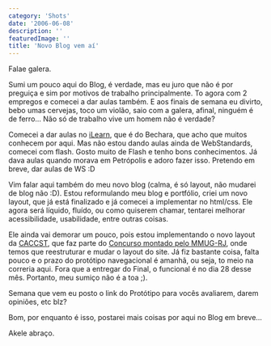 ```yaml
---
category: 'Shots'
date: '2006-06-08'
description: ''
featuredImage: ''
title: 'Novo Blog vem aí'
---
```


Falae galera.

Sumi um pouco aqui do Blog, é verdade, mas eu juro que não é por preguiça e sim por motivos de trabalho principalmente. To agora com 2 empregos e comecei a dar aulas também. E aos finais de semana eu divirto, bebo umas cervejas, toco um violão, saio com a galera, afinal, ninguém é de ferro... Não só de trabalho vive um homem não é verdade?

Comecei a dar aulas no [iLearn](http://www.ilearn.com.br), que é do Bechara, que acho que muitos conhecem por aqui. Mas não estou dando aulas ainda de WebStandards, comecei com flash. Gosto muito de Flash e tenho bons conhecimentos. Já dava aulas quando morava em Petrópolis e adoro fazer isso. Pretendo em breve, dar aulas de WS :D

Vim falar aqui também do meu novo blog (calma, é só layout, não mudarei de blog não :D). Estou reformulando meu blog e portfólio, criei um novo layout, que já está finalizado e já comecei a implementar no html/css. Ele agora será líquido, fluído, ou como quiserem chamar, tentarei melhorar acessibilidade, usabilidade, entre outras coisas.

Ele ainda vai demorar um pouco, pois estou implementando o novo layout da [CACCST](http://www.caccst.org.br), que faz parte do [Concurso montado pelo MMUG-RJ](http://www.mmug-rj.com.br/concurso/), onde temos que reestruturar e mudar o layout do site. Já fiz bastante coisa, falta pouco e o prazo do protótipo navegacional é amanhã, ou seja, to meio na correria aqui. Fora que a entregar do Final, o funcional é no dia 28 desse mês. Portanto, meu sumiço não é a toa ;).

Semana que vem eu posto o link do Protótipo para vocês avaliarem, darem opiniões, etc blz?

Bom, por enquanto é isso, postarei mais coisas por aqui no Blog em breve...

Akele abraço.
